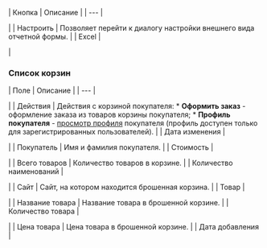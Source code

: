 | Кнопка | Описание |
| --- |

|
| Настроить | Позволяет перейти к диалогу настройки внешнего вида отчетной формы. |
| Excel |

|

### Список корзин

| Поле | Описание |
| --- |

|
| Действия | Действия с корзиной покупателя:  * **Оформить заказ** - оформление заказа из товаров корзины покупателя; * **Профиль покупателя** - [просмотр профиля](/user_help/store/sale/user_accounts/profile_view.php) покупателя (профиль доступен только для зарегистрированных пользователей). |
| Дата изменения |

|
| Покупатель | Имя и фамилия покупателя. |
| Стоимость |

|
| Всего товаров | Количество товаров в корзине. |
| Количество наименований |

|
| Сайт | Сайт, на котором находится брошенная корзина. |
| Товар |

|
| Название товара | Название товара в брошенной корзине. |
| Количество товара |

|
| Цена товара | Цена товара в брошенной корзине. |
| Дата добавления |
